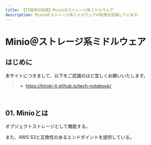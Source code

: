 ```yaml
---
title: 【IT技術の知見】Minio＠ストレージ系ミドルウェア
description: Minio＠ストレージ系ミドルウェアの知見を記録しています。
---
```


# Minio＠ストレージ系ミドルウェア

## はじめに

本サイトにつきまして、以下をご認識のほど宜しくお願いいたします。

> - https://hiroki-it.github.io/tech-notebook/

<br>

## 01. Minioとは

オブジェクトストレージとして機能する。

また、AWS S3と互換性のあるエンドポイントを提供している。

<br>

